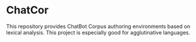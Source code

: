 # ChatCor
This repository provides ChatBot Corpus authoring environments based on lexical analysis. This project is especially good for agglutinative languages.
